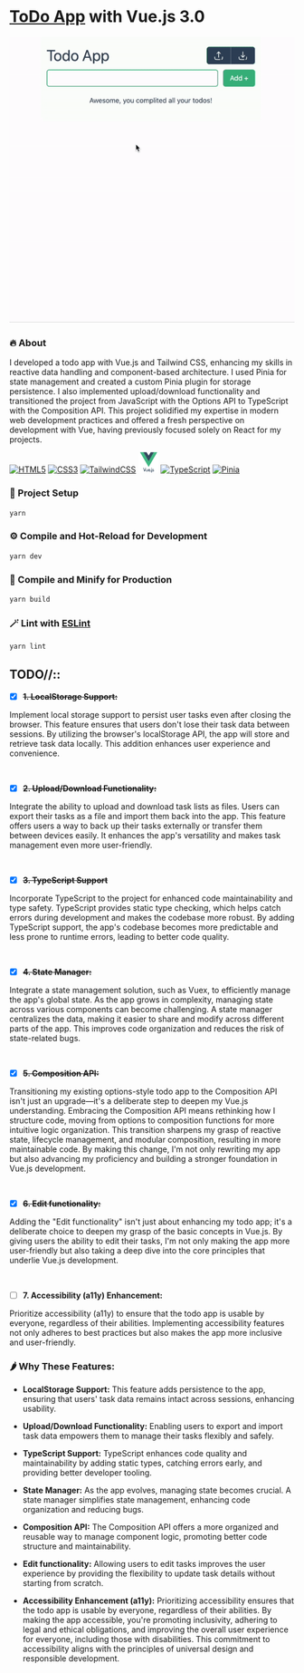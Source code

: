 # [ToDo App](https://todo-vue-bogdanxoxls-projects.vercel.app/) with Vue.js 3.0

<a href="https://todo-vue-bogdanxoxls-projects.vercel.app/" target="_blank" rel="noreferrer"><img src="https://github.com/BogdanXoxl/todo-vue/blob/main/public/vue-todo-800.gif"></a>

### 🔥 About

<p>I developed a todo app with Vue.js and Tailwind CSS, enhancing my skills in reactive data handling and component-based architecture. I used Pinia for state management and created a custom Pinia plugin for storage persistence. I also implemented upload/download functionality and transitioned the project from JavaScript with the Options API to TypeScript with the Composition API. This project solidified my expertise in modern web development practices and offered a fresh perspective on development with Vue, having previously focused solely on React for my projects.</p>

<p align="left"> <a href="https://developer.mozilla.org/en-US/docs/Glossary/HTML5" target="_blank" rel="noreferrer"><img src="https://raw.githubusercontent.com/danielcranney/readme-generator/main/public/icons/skills/html5-colored.svg" width="36" height="36" alt="HTML5" /></a> <a href="https://www.w3.org/TR/CSS/#css" target="_blank" rel="noreferrer"><img src="https://raw.githubusercontent.com/danielcranney/readme-generator/main/public/icons/skills/css3-colored.svg" width="36" height="36" alt="CSS3" /></a> <a href="https://tailwindcss.com/" target="_blank" rel="noreferrer"><img src="https://raw.githubusercontent.com/danielcranney/readme-generator/main/public/icons/skills/tailwindcss-colored.svg" width="36" height="36" alt="TailwindCSS" /></a> <a href="https://vuejs.org/" target="_blank" rel="noreferrer"> <img src="https://raw.githubusercontent.com/devicons/devicon/master/icons/vuejs/vuejs-original-wordmark.svg" alt="vuejs" width="36" height="36"/></a> <a href="https://www.typescriptlang.org/" target="_blank" rel="noreferrer"><img src="https://raw.githubusercontent.com/danielcranney/readme-generator/main/public/icons/skills/typescript-colored.svg" width="36" height="36" alt="TypeScript" /></a> <a href="https://pinia.vuejs.org/" target="_blank" rel="noreferrer"><img src="https://pinia.vuejs.org/logo.svg" width="36" height="36" alt="Pinia" /></a></p>

### 🔧 Project Setup

```sh
yarn
```

### ⚙️ Compile and Hot-Reload for Development

```sh
yarn dev
```

### 🔨 Compile and Minify for Production

```sh
yarn build
```

### 🪄 Lint with [ESLint](https://eslint.org/)

```sh
yarn lint
```

## TODO//::

- [x] ~~**1. LocalStorage Support:**~~
<p>Implement local storage support to persist user tasks even after closing the browser. This feature ensures that users don't lose their task data between sessions. By utilizing the browser's localStorage API, the app will store and retrieve task data locally. This addition enhances user experience and convenience.</p>
<br/>

- [x] ~~**2. Upload/Download Functionality:**~~
<p>Integrate the ability to upload and download task lists as files. Users can export their tasks as a file and import them back into the app. This feature offers users a way to back up their tasks externally or transfer them between devices easily. It enhances the app's versatility and makes task management even more user-friendly.</p>
<br/>

- [x] ~~**3. TypeScript Support**~~
<p>Incorporate TypeScript to the project for enhanced code maintainability and type safety. TypeScript provides static type checking, which helps catch errors during development and makes the codebase more robust. By adding TypeScript support, the app's codebase becomes more predictable and less prone to runtime errors, leading to better code quality.</p>
<br/>

- [x] ~~**4. State Manager:**~~
<p>Integrate a state management solution, such as Vuex, to efficiently manage the app's global state. As the app grows in complexity, managing state across various components can become challenging. A state manager centralizes the data, making it easier to share and modify across different parts of the app. This improves code organization and reduces the risk of state-related bugs.</p>
<br/>

- [x] ~~**5. Composition API:**~~
<p>Transitioning my existing options-style todo app to the Composition API isn't just an upgrade—it's a deliberate step to deepen my Vue.js understanding. Embracing the Composition API means rethinking how I structure code, moving from options to composition functions for more intuitive logic organization. This transition sharpens my grasp of reactive state, lifecycle management, and modular composition, resulting in more maintainable code. By making this change, I'm not only rewriting my app but also advancing my proficiency and building a stronger foundation in Vue.js development.</p>
<br/>

- [x] ~~**6. Edit functionality:**~~
<p>Adding the "Edit functionality" isn't just about enhancing my todo app; it's a deliberate choice to deepen my grasp of the basic concepts in Vue.js. By giving users the ability to edit their tasks, I'm not only making the app more user-friendly but also taking a deep dive into the core principles that underlie Vue.js development.</p>
<br/>

- [ ] **7. Accessibility (a11y) Enhancement:**
<p>Prioritize accessibility (a11y) to ensure that the todo app is usable by everyone, regardless of their abilities. Implementing accessibility features not only adheres to best practices but also makes the app more inclusive and user-friendly.</p>

### 🌶️ Why These Features:

* **LocalStorage Support:** This feature adds persistence to the app, ensuring that users' task data remains intact across sessions, enhancing usability.

* **Upload/Download Functionality:** Enabling users to export and import task data empowers them to manage their tasks flexibly and safely.

* **TypeScript Support:** TypeScript enhances code quality and maintainability by adding static types, catching errors early, and providing better developer tooling.

* **State Manager:** As the app evolves, managing state becomes crucial. A state manager simplifies state management, enhancing code organization and reducing bugs.

* **Composition API:** The Composition API offers a more organized and reusable way to manage component logic, promoting better code structure and maintainability.

* **Edit functionality:** Allowing users to edit tasks improves the user experience by providing the flexibility to update task details without starting from scratch.

* **Accessibility Enhancement (a11y):** Prioritizing accessibility ensures that the todo app is usable by everyone, regardless of their abilities. By making the app accessible, you're promoting inclusivity, adhering to legal and ethical obligations, and improving the overall user experience for everyone, including those with disabilities. This commitment to accessibility aligns with the principles of universal design and responsible development.
